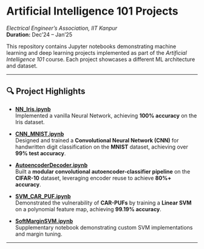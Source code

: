 # Artificial Intelligence 101 Projects  
*Electrical Engineer’s Association, IIT Kanpur*  
**Duration:** Dec’24 – Jan’25  

This repository contains Jupyter notebooks demonstrating machine learning and deep learning projects implemented as part of the *Artificial Intelligence 101* course. Each project showcases a different ML architecture and dataset.

---

## 🔍 Project Highlights

- **[NN_Iris.ipynb](./NN_Iris.ipynb)**  
  Implemented a vanilla Neural Network, achieving **100% accuracy** on the Iris dataset.

- **[CNN_MNIST.ipynb](./CNN_MNIST.ipynb)**  
  Designed and trained a **Convolutional Neural Network (CNN)** for handwritten digit classification on the **MNIST** dataset, achieving over **99% test accuracy**.

- **[AutoencoderDecoder.ipynb](./AutoencoderDecoder.ipynb)**  
  Built a **modular convolutional autoencoder-classifier pipeline** on the **CIFAR-10** dataset, leveraging encoder reuse to achieve **80%+ accuracy**.

- **[SVM_CAR_PUF.ipynb](./SVM_CAR_PUF.ipynb)**  
  Demonstrated the vulnerability of **CAR-PUFs** by training a **Linear SVM** on a polynomial feature map, achieving **99.19% accuracy**.

- **[SoftMarginSVM.ipynb](./SoftMarginSVM.ipynb)**  
  Supplementary notebook demonstrating custom SVM implementations and margin tuning.

---
